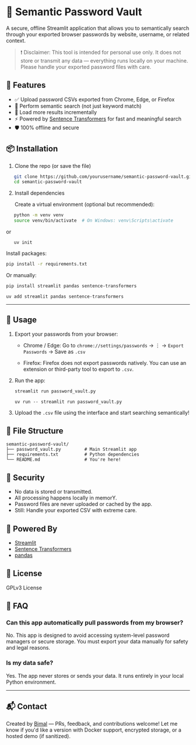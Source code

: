 # 🔐 Semantic Password Vault

A secure, offline Streamlit application that allows you to semantically search through your exported browser passwords by website, username, or related context.

> ❗ Disclaimer: This tool is intended for personal use only. It does not store or transmit any data — everything runs locally on your machine. Please handle your exported password files with care.

## 🚀 Features

- ✅ Upload password CSVs exported from Chrome, Edge, or Firefox
- 🔎 Perform semantic search (not just keyword match)
- 📂 Load more results incrementally
- ⚡ Powered by [Sentence Transformers](https://www.sbert.net/) for fast and meaningful search
- 🛡️ 100% offline and secure

## 📦 Installation

1. Clone the repo (or save the file)

```bash
   git clone https://github.com/yourusername/semantic-password-vault.git
   cd semantic-password-vault
````

2. Install dependencies

   Create a virtual environment (optional but recommended):

```bash
   python -m venv venv
   source venv/bin/activate  # On Windows: venv\Scripts\activate
````

or

```uv
   uv init
````

   Install packages:

   ```bash
   pip install -r requirements.txt
   ````

   Or manually:

   ```bash
   pip install streamlit pandas sentence-transformers
   ````
   
   ```uv
   uv add streamlit pandas sentence-transformers
   ````
---

## 📝 Usage

1. Export your passwords from your browser:

   * Chrome / Edge:
     Go to `chrome://settings/passwords` → ⋮ → `Export Passwords` → Save as `.csv`

   * Firefox:
     Firefox does not export passwords natively. You can use an extension or third-party tool to export to `.csv`.

2. Run the app:

   ```bash
   streamlit run password_vault.py
   ````

   ```uv
   uv run -- streamlit run password_vault.py
   ````

3. Upload the `.csv` file using the interface and start searching semantically!


## 📁 File Structure

```
semantic-password-vault/
├── password_vault.py         # Main Streamlit app
├── requirements.txt          # Python dependencies
└── README.md                 # You're here!
````


## 🔐 Security

* No data is stored or transmitted.
* All processing happens locally in memorY.
* Password files are never uploaded or cached by the app.
* Still: Handle your exported CSV with extreme care.


## 🧠 Powered By

* [Streamlit](https://streamlit.io/)
* [Sentence Transformers](https://www.sbert.net/)
* [pandas](https://pandas.pydata.org/)

## 📝 License

GPLv3 License

## 🙋 FAQ

### Can this app automatically pull passwords from my browser?

No. This app is designed to avoid accessing system-level password managers or secure storage. You must export your data manually for safety and legal reasons.

### Is my data safe?

Yes. The app never stores or sends your data. It runs entirely in your local Python environment.

---

## 📬 Contact

Created by [Bimal](https://github.com/bimalendu) — PRs, feedback, and contributions welcome!
Let me know if you'd like a version with Docker support, encrypted storage, or a hosted demo (if sanitized).
